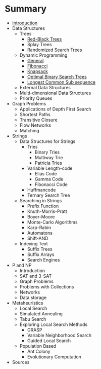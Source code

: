 # Summary

* [Introduction](README.md)
* Data Structures
   * Trees
       * [Red-Black Trees](datastructures/trees_red_black.md)
       * Splay Trees
       * Randomized Search Trees
   * Dynamic Programming
       * [General](dynamic_programming_general.md)
       * [Fibonacci](dynamic_programming_example_fibonacci.md)
       * [Knapsack](dynamic_programming_example_knapsack.md)
       * [Optimal Binary Search Trees](dynamic_programming_example_optimal_binary_search_trees.md)
       * [Longest Common Sub sequence](dynamic_programming_example_longest_common_sub_sequence.md)
   * External Data Structures
   * Multi-dimensional Data Structures
   * Priority Queues
* Graph Problems
   * Applications of Depth First Search
   * Shortest Paths
   * Transitive Closure
   * Flow Networks
   * Matching
* Strings
   * Data Structures for Strings
       * Tries
           * Binary Tries
           * Multiway Trie
           * Patricia Tries
       * Variable Length-code
           * Elias Code
           * Gamma Code
           * Fibonacci Code
       * Huffmancode
       * Ternary Search Tree
   * Searching in Strings
       * Prefix Function
       * Knuth-Morris-Pratt
       * Boyer-Moore
       * Monte-Carlo Algorithms
       * Karp-Rabin
       * Automatons
       * Shift-AND
   * Indexing Text
       * Suffix Trees
       * Suffix Arrays
       * Search Engines
* P and NP
   * Introduction
   * SAT and 3-SAT
   * Graph Problems
   * Problems with Collections
   * Networks
   * Data storage
* Metaheuristics
   * Local Search
   * Simulated Annealing
   * Tabu Search
   * Exploring Local Search Methods
       * GRASP
       * Variable Neighborhood Search
       * Guided Local Search
   * Population Based
       * Ant Colony
       * Evolutionary Computation
* Sources

